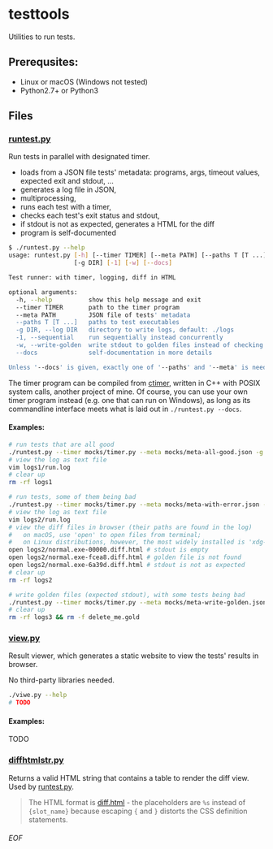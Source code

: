 # testtools

Utilities to run tests.

## Prerequsites:
- Linux or macOS (Windows not tested)
- Python2.7+ or Python3

## Files

### [runtest.py](runtest.py)

Run tests in parallel with designated timer.
- loads from a JSON file tests' metadata: programs, args, timeout values, expected exit and stdout, ...
- generates a log file in JSON,
- multiprocessing,
- runs each test with a timer,
- checks each test's exit status and stdout,
- if stdout is not as expected, generates a HTML for the diff
- program is self-documented

```sh
$ ./runtest.py --help
usage: runtest.py [-h] [--timer TIMER] [--meta PATH] [--paths T [T ...]]
                  [-g DIR] [-1] [-w] [--docs]

Test runner: with timer, logging, diff in HTML

optional arguments:
  -h, --help          show this help message and exit
  --timer TIMER       path to the timer program
  --meta PATH         JSON file of tests' metadata
  --paths T [T ...]   paths to test executables
  -g DIR, --log DIR   directory to write logs, default: ./logs
  -1, --sequential    run sequentially instead concurrently
  -w, --write-golden  write stdout to golden files instead of checking
  --docs              self-documentation in more details

Unless '--docs' is given, exactly one of '--paths' and '--meta' is needed.
```

The timer program can be compiled from [ctimer](https://github.com/Leedehai/ctimer), written in C++ with POSIX system calls, another project of mine. Of course, you can use your own timer program instead (e.g. one that can run on Windows), as long as its commandline interface meets what is laid out in `./runtest.py --docs`. 

#### Examples:
```sh
# run tests that are all good
./runtest.py --timer mocks/timer.py --meta mocks/meta-all-good.json -g logs1
# view the log as text file
vim logs1/run.log
# clear up
rm -rf logs1
```

```sh
# run tests, some of them being bad
./runtest.py --timer mocks/timer.py --meta mocks/meta-with-error.json -g logs2
# view the log as text file
vim logs2/run.log
# view the diff files in browser (their paths are found in the log)
#   on macOS, use 'open' to open files from terminal;
#   on Linux distributions, however, the most widely installed is 'xdg-open'
open logs2/normal.exe-00000.diff.html # stdout is empty
open logs2/normal.exe-fcea8.diff.html # golden file is not found
open logs2/normal.exe-6a39d.diff.html # stdout is not as expected
# clear up
rm -rf logs2
```

```sh
# write golden files (expected stdout), with some tests being bad
./runtest.py --timer mocks/timer.py --meta mocks/meta-write-golden.json -g logs3 -w
# clear up
rm -rf logs3 && rm -f delete_me.gold
```

### [view.py](view.py)

Result viewer, which generates a static website to view the tests' results in browser.

No third-party libraries needed.

```sh
./viwe.py --help
# TODO
```

#### Examples:
TODO

### [diffhtmlstr.py](diffhtmlstr.py)

Returns a valid HTML string that contains a table to render the diff view. Used by [runtest.py](runtest.py).
> The HTML format is [diff.html](diff.html) - the placeholders are `%s` instead of `{slot_name}` because escaping `{` and `}` distorts the CSS definition statements.

###### EOF
